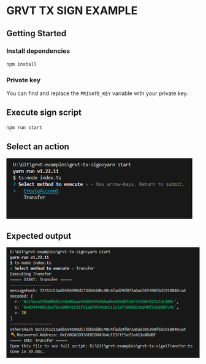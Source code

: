 # GRVT TX SIGN EXAMPLE

## Getting Started

### Install dependencies

```bash
npm install
```

### Private key

You can find and replace the `PRIVATE_KEY` variable with your private key.

## Execute sign script

```bash
npm run start
```

## Select an action

![output](snapshot/select-action.png)

## Expected output

![output](snapshot/sign-result.png)

